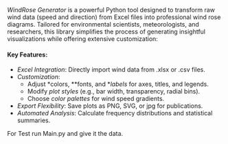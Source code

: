
*WindRose Generator* is a powerful Python tool designed to transform raw wind data (speed and direction) from Excel files into professional wind rose diagrams. Tailored for environmental scientists, meteorologists, and researchers, this library simplifies the process of generating insightful visualizations while offering extensive customization:  

#### Key Features:  
- *Excel Integration*: Directly import wind data from .xlsx or .csv files.  
- *Customization*:  
  - Adjust *colors, **fonts, and **labels* for axes, titles, and legends.  
  - Modify *plot styles* (e.g., bar width, transparency, radial bins).  
  - Choose *color palettes* for wind speed gradients.  
- *Export Flexibility*: Save plots as PNG, SVG, or jpg for publications.  
- *Automated Analysis*: Calculate frequency distributions and statistical summaries.  





For Test run Main.py and give it the data.